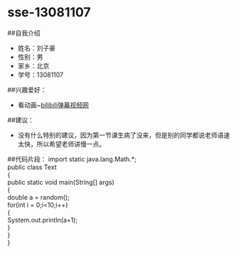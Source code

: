 # sse-13081107
##自我介绍
 * 姓名：刘子豪
 * 性别：男
 * 家乡：北京
 * 学号：13081107

##兴趣爱好：
 * 看动画~[bilibili弹幕视频网](http://www.bilibili.com/)
 
##建议：
 * 没有什么特别的建议，因为第一节课生病了没来，但是别的同学都说老师语速太快，所以希望老师讲慢一点。

##代码片段：
import static java.lang.Math.*;     
public class Text     
{     
    public static void main(String[] args)     
    {     
        double a = random();     
        for(int i = 0;i<10;i++)     
        {     
            System.out.println(a+1);     
        }     
    }     
}     
